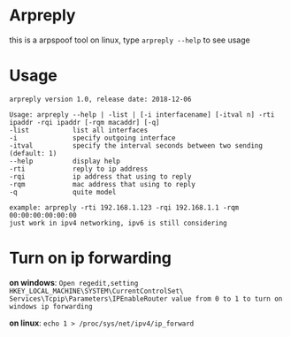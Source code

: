 # Arpreply
this is a arpspoof tool on linux, type `arpreply --help` to see usage

# Usage
```
arpreply version 1.0, release date: 2018-12-06

Usage: arpreply --help | -list | [-i interfacename] [-itval n] -rti ipaddr -rqi ipaddr [-rqm macaddr] [-q]
-list           list all interfaces
-i              specify outgoing interface
-itval          specify the interval seconds between two sending (default: 1)
--help          display help
-rti            reply to ip address
-rqi            ip address that using to reply
-rqm            mac address that using to reply
-q              quite model

example: arpreply -rti 192.168.1.123 -rqi 192.168.1.1 -rqm 00:00:00:00:00:00
just work in ipv4 networking, ipv6 is still considering
```

# Turn on ip forwarding
**on windows**: `Open regedit,setting HKEY_LOCAL_MACHINE\SYSTEM\CurrentControlSet\ Services\Tcpip\Parameters\IPEnableRouter value from 0 to 1 to turn on windows ip forwarding`

**on linux**: `echo 1 > /proc/sys/net/ipv4/ip_forward`
